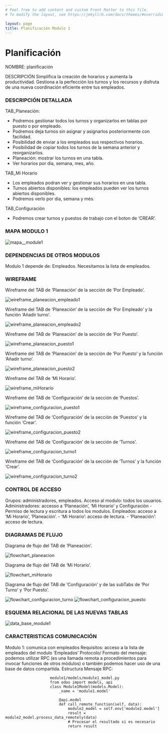 ```yaml
---
# Feel free to add content and custom Front Matter to this file.
# To modify the layout, see https://jekyllrb.com/docs/themes/#overriding-theme-defaults

layout: page
title: Planificación Modulo 1
---
```

# Planificación
NOMBRE: planificación

DESCRIPCIÓN
Simplifica la creación de horarios y aumenta la productividad. Gestiona a la perfección los turnos y los recursos y disfruta de una nueva coordinación eficiente entre tus empleados.

### DESCRIPCIÓN DETALLADA

TAB_Planeación:
-	Podremos gestionar todos los turnos y organizarlos en tablas por puesto o por empleado.
-	Podremos deja turnos sin asignar y asignarlos posteriormente con facilidad.
-	Posibilidad de enviar a los empleados sus respectivos horarios.
-	Posibilidad de copiar todos los turnos de la semana anterior y reorganizarlos.
-	Planeación: mostrar los turnos en una tabla.
-	Ver horarios por dia, semana, mes, año.

TAB_Mi Horario
-	Los empleados podran ver y gestionar sus horarios en una tabla.
-	Turnos abiertos disponibles: los empleados pueden ver los turnos abiertos disponibles.
-	Podremos verlo por dia, semana y més.

TAB_Configuración
-	Podremos crear turnos y puestos de trabajo con el boton de ‘CREAR’.

### MAPA MODULO 1

![mapa__module1](img/mapa__module1.jpg)

### DEPENDENCIAS DE OTROS MODULOS

Modulo 1 depende de: Empleados. Necesitamos la lista de empleados.

### WIREFRAME

Wireframe del TAB de ‘Planeación’ de la sección de ‘Por Empleado’.

![wireframe_planeacion_empleado1](img/wireframe_planeacion_empleado1.jpg)

Wireframe del TAB de ‘Planeación’ de la sección de ‘Por Empleado’ y la función ‘Añadir turno’.

![wireframe_planeacion_empleado2](img/wireframe_planeacion_empleado2.jpg)

Wireframe del TAB de ‘Planeación’ de la sección de ‘Por Puesto’.

![wireframe_planeacion_puesto1](img/wireframe_planeacion_puesto1.jpg)

Wireframe del TAB de ‘Planeación’ de la sección de ‘Por Puesto’ y la función ‘Añadir turno’.

![wireframe_planeacion_puesto2](img/wireframe_planeacion_puesto2.jpg)

Wireframe del TAB de ‘Mi Horario’.

![wireframe_miHorario](img/wireframe_miHorario.jpg)

Wireframe del TAB de ‘Configuración’ de la sección de ‘Puestos’.

![wireframe_configuracion_puesto1](img/wireframe_configuracion_puesto1.jpg)

Wireframe del TAB de ‘Configuración’ de la sección de ‘Puestos’ y la función ‘Crear’.

![wireframe_configuracion_puesto2](img/wireframe_configuracion_puesto2.jpg)


Wireframe del TAB de ‘Configuración’ de la sección de ‘Turnos’.

![wireframe_configuracion_turno1](img/wireframe_configuracion_turno1.jpg)

Wireframe del TAB de ‘Configuración’ de la sección de ‘Turnos’ y la función ‘Crear’.

![wireframe_configuracion_turno2](img/wireframe_configuracion_turno2.jpg)

### CONTROL DE ACCESO

Grupos: administradores, empleados.
Acceso al modulo: todos los usuarios.
Administradores: accesso a ‘Planeación’, ‘Mi Horario’ y Configuración
	- Permiso de lectura y escritura a todos los modulos.
Empleados: acceso a ‘Mi Horario’, ‘Planeación’.
	- ‘Mi Horario’: acceso de lectura.
	- ‘Planeación’: acceso de lectura.

### DIAGRAMAS DE FLUJO

Diagrama de flujo del TAB de ‘Planeación’.

![flowchart_planeacion](img/flowchart_planeacion.jpg)

Diagrama de flujo del TAB de ‘Mi Horario’.

![flowchart_miHorario](img/flowchart_miHorario.jpg)

Diagrama de flujo del TAB de ‘Configuración’ y de las subTabs de ‘Por Turno’ y ‘Por Puesto’.

![flowchart_configuracion_turno](img/flowchart_configuracion_turno.jpg)
![flowchart_configuracion_puesto](img/flowchart_configuracion_puesto.jpg)

### ESQUEMA RELACIONAL DE LAS NUEVAS TABLAS

![data_base_module1](img/data_base_module1.jpg)

### CARACTERISTICAS COMUNICACIÓN

Modulo 1: comunica con empleados 
Requisitos: acceso a la lista de empleados del modulo ‘Empleados’
Protocolo/ Formato del mensaje: podemos utilizar RPC (es una llamada remota a procedimientos para invocar funciones de otros módulos) o también podemos hacer uso de una base de datos compartida.
Estructura Mensaje RPC:



                        module1/models/module1_model.py
                        from odoo import models, api
                        class Module1Model(models.Model):
                            _name = 'module1.model'

                            @api.model
                            def call_remote_function(self, data):
                                module2_model = self.env['module2.model']
                                result = module2_model.process_data_remotely(data)
                                # Procesar el resultado si es necesario
                                return result






